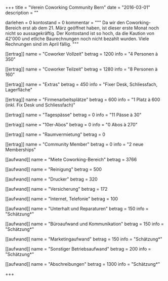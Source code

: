 +++
title = "Verein Coworking Community Bern"
date = "2016-03-01"
description = ""

darlehen = 0
kontostand = 0
kommentar = """
Da wir den Coworking-Bereich erst ab dem 21. März geöffnet haben, ist
dieser erste Monat noch nicht so aussagekräftig. Der Kontostand ist so hoch,
da die Kaution von 42'000 und etliche Baurechnungen noch nicht bezahlt wurden.
Viele Rechnungen sind im April fällig.
"""

[[ertrag]]
name = "Coworker Vollzeit"
betrag = 1200
info = "4 Personen à 350"

[[ertrag]]
name = "Coworker Teilzeit"
betrag = 1280
info = "8 Personen à 160"

[[ertrag]]
name = "Extras"
betrag = 450
info = "Fixer Desk, Schliessfach, Lagerfläche"

[[ertrag]]
name = "Firmenarbeitsplätze"
betrag = 600
info = "1 Platz à 600 (inkl. Fix Desk und Schliessfach)"

[[ertrag]]
name = "Tagespässe"
betrag = 0
info = "11 Pässe à 30"

[[ertrag]]
name = "10er-Abos"
betrag = 0
info = "0 Abos à 270"

[[ertrag]]
name = "Raumvermietung"
betrag = 0

[[ertrag]]
name = "Community Member"
betrag = 0
info = "2 neue Memberships"


[[aufwand]]
name = "Miete Coworking-Bereich"
betrag = 3766

[[aufwand]]
name = "Reinigung"
betrag = 500

[[aufwand]]
name = "Drucker"
betrag = 320

[[aufwand]]
name = "Versicherung"
betrag = 172

[[aufwand]]
name = "Internet, Telefonie"
betrag = 100

[[aufwand]]
name = "Unterhalt und Reparaturen"
betrag = 150
info = "Schätzung*"

[[aufwand]]
name = "Büroaufwand und Kommunikation"
betrag = 150
info = "Schätzung*"

[[aufwand]]
name = "Marketingaufwand"
betrag = 150
info = "Schätzung*"

[[aufwand]]
name = "Sonstiger Betriebsaufwand"
betrag = 200
info = "Schätzung*"

[[aufwand]]
name = "Abschreibungen"
betrag = 1300
info = "Schätzung*"

+++
